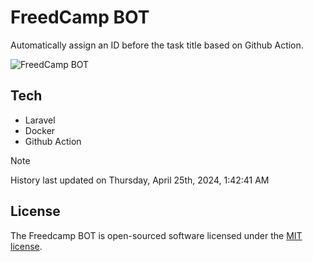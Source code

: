 # FreedCamp BOT

Automatically assign an ID before the task title based on Github Action.

![FreedCamp BOT](https://repository-images.githubusercontent.com/737932867/7d34798b-2680-471c-b089-a78a718d3d6a)

## Tech

- Laravel
- Docker
- Github Action

> [!NOTE]  
> History last updated on Thursday, April 25th, 2024, 1:42:41 AM

## License

The Freedcamp BOT is open-sourced software licensed under the [MIT license](https://opensource.org/licenses/MIT).
